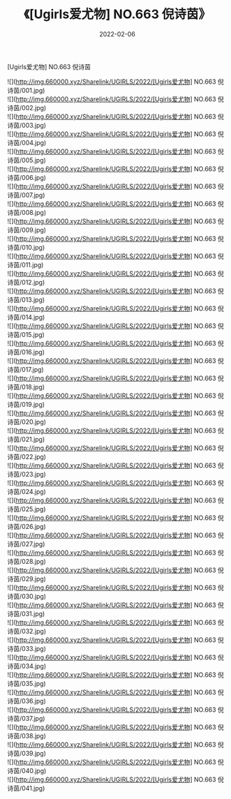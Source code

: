 ﻿---
layout: post
title:  《[Ugirls爱尤物] NO.663 倪诗茵》
date:   2022-02-06
img: http://img.660000.xyz/Sharelink/UGIRLS/2022/[Ugirls爱尤物] NO.663 倪诗茵/000.jpg
categories: [美女, 清纯, 唯美]
---

[Ugirls爱尤物] NO.663 倪诗茵

 ![](http://img.660000.xyz/Sharelink/UGIRLS/2022/[Ugirls爱尤物] NO.663 倪诗茵/001.jpg) <br>![](http://img.660000.xyz/Sharelink/UGIRLS/2022/[Ugirls爱尤物] NO.663 倪诗茵/002.jpg) <br>![](http://img.660000.xyz/Sharelink/UGIRLS/2022/[Ugirls爱尤物] NO.663 倪诗茵/003.jpg) <br>![](http://img.660000.xyz/Sharelink/UGIRLS/2022/[Ugirls爱尤物] NO.663 倪诗茵/004.jpg) <br>![](http://img.660000.xyz/Sharelink/UGIRLS/2022/[Ugirls爱尤物] NO.663 倪诗茵/005.jpg) <br>![](http://img.660000.xyz/Sharelink/UGIRLS/2022/[Ugirls爱尤物] NO.663 倪诗茵/006.jpg) <br>![](http://img.660000.xyz/Sharelink/UGIRLS/2022/[Ugirls爱尤物] NO.663 倪诗茵/007.jpg) <br>![](http://img.660000.xyz/Sharelink/UGIRLS/2022/[Ugirls爱尤物] NO.663 倪诗茵/008.jpg) <br>![](http://img.660000.xyz/Sharelink/UGIRLS/2022/[Ugirls爱尤物] NO.663 倪诗茵/009.jpg) <br>![](http://img.660000.xyz/Sharelink/UGIRLS/2022/[Ugirls爱尤物] NO.663 倪诗茵/010.jpg) <br>![](http://img.660000.xyz/Sharelink/UGIRLS/2022/[Ugirls爱尤物] NO.663 倪诗茵/011.jpg) <br>![](http://img.660000.xyz/Sharelink/UGIRLS/2022/[Ugirls爱尤物] NO.663 倪诗茵/012.jpg) <br>![](http://img.660000.xyz/Sharelink/UGIRLS/2022/[Ugirls爱尤物] NO.663 倪诗茵/013.jpg) <br>![](http://img.660000.xyz/Sharelink/UGIRLS/2022/[Ugirls爱尤物] NO.663 倪诗茵/014.jpg) <br>![](http://img.660000.xyz/Sharelink/UGIRLS/2022/[Ugirls爱尤物] NO.663 倪诗茵/015.jpg) <br>![](http://img.660000.xyz/Sharelink/UGIRLS/2022/[Ugirls爱尤物] NO.663 倪诗茵/016.jpg) <br>![](http://img.660000.xyz/Sharelink/UGIRLS/2022/[Ugirls爱尤物] NO.663 倪诗茵/017.jpg) <br>![](http://img.660000.xyz/Sharelink/UGIRLS/2022/[Ugirls爱尤物] NO.663 倪诗茵/018.jpg) <br>![](http://img.660000.xyz/Sharelink/UGIRLS/2022/[Ugirls爱尤物] NO.663 倪诗茵/019.jpg) <br>![](http://img.660000.xyz/Sharelink/UGIRLS/2022/[Ugirls爱尤物] NO.663 倪诗茵/020.jpg) <br>![](http://img.660000.xyz/Sharelink/UGIRLS/2022/[Ugirls爱尤物] NO.663 倪诗茵/021.jpg) <br>![](http://img.660000.xyz/Sharelink/UGIRLS/2022/[Ugirls爱尤物] NO.663 倪诗茵/022.jpg) <br>![](http://img.660000.xyz/Sharelink/UGIRLS/2022/[Ugirls爱尤物] NO.663 倪诗茵/023.jpg) <br>![](http://img.660000.xyz/Sharelink/UGIRLS/2022/[Ugirls爱尤物] NO.663 倪诗茵/024.jpg) <br>![](http://img.660000.xyz/Sharelink/UGIRLS/2022/[Ugirls爱尤物] NO.663 倪诗茵/025.jpg) <br>![](http://img.660000.xyz/Sharelink/UGIRLS/2022/[Ugirls爱尤物] NO.663 倪诗茵/026.jpg) <br>![](http://img.660000.xyz/Sharelink/UGIRLS/2022/[Ugirls爱尤物] NO.663 倪诗茵/027.jpg) <br>![](http://img.660000.xyz/Sharelink/UGIRLS/2022/[Ugirls爱尤物] NO.663 倪诗茵/028.jpg) <br>![](http://img.660000.xyz/Sharelink/UGIRLS/2022/[Ugirls爱尤物] NO.663 倪诗茵/029.jpg) <br>![](http://img.660000.xyz/Sharelink/UGIRLS/2022/[Ugirls爱尤物] NO.663 倪诗茵/030.jpg) <br>![](http://img.660000.xyz/Sharelink/UGIRLS/2022/[Ugirls爱尤物] NO.663 倪诗茵/031.jpg) <br>![](http://img.660000.xyz/Sharelink/UGIRLS/2022/[Ugirls爱尤物] NO.663 倪诗茵/032.jpg) <br>![](http://img.660000.xyz/Sharelink/UGIRLS/2022/[Ugirls爱尤物] NO.663 倪诗茵/033.jpg) <br>![](http://img.660000.xyz/Sharelink/UGIRLS/2022/[Ugirls爱尤物] NO.663 倪诗茵/034.jpg) <br>![](http://img.660000.xyz/Sharelink/UGIRLS/2022/[Ugirls爱尤物] NO.663 倪诗茵/035.jpg) <br>![](http://img.660000.xyz/Sharelink/UGIRLS/2022/[Ugirls爱尤物] NO.663 倪诗茵/036.jpg) <br>![](http://img.660000.xyz/Sharelink/UGIRLS/2022/[Ugirls爱尤物] NO.663 倪诗茵/037.jpg) <br>![](http://img.660000.xyz/Sharelink/UGIRLS/2022/[Ugirls爱尤物] NO.663 倪诗茵/038.jpg) <br>![](http://img.660000.xyz/Sharelink/UGIRLS/2022/[Ugirls爱尤物] NO.663 倪诗茵/039.jpg) <br>![](http://img.660000.xyz/Sharelink/UGIRLS/2022/[Ugirls爱尤物] NO.663 倪诗茵/040.jpg) <br>![](http://img.660000.xyz/Sharelink/UGIRLS/2022/[Ugirls爱尤物] NO.663 倪诗茵/041.jpg) <br>